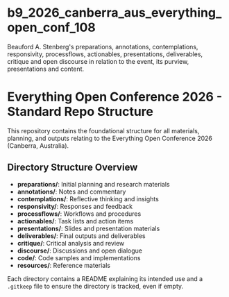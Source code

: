 # b9_2026_canberra_aus_everything_open_conf_108
Beauford A. Stenberg's preparations, annotations, contemplations, responsivity, processflows, actionables, presentations, deliverables, critique and open discourse in relation to the event, its purview, presentations and content. 

# Everything Open Conference 2026 - Standard Repo Structure

This repository contains the foundational structure for all materials, planning, and outputs relating to the Everything Open Conference 2026 (Canberra, Australia).

## Directory Structure Overview

- **preparations/**: Initial planning and research materials
- **annotations/**: Notes and commentary
- **contemplations/**: Reflective thinking and insights
- **responsivity/**: Responses and feedback
- **processflows/**: Workflows and procedures
- **actionables/**: Task lists and action items
- **presentations/**: Slides and presentation materials
- **deliverables/**: Final outputs and deliverables
- **critique/**: Critical analysis and review
- **discourse/**: Discussions and open dialogue
- **code/**: Code samples and implementations
- **resources/**: Reference materials

Each directory contains a README explaining its intended use and a `.gitkeep` file to ensure the directory is tracked, even if empty.

